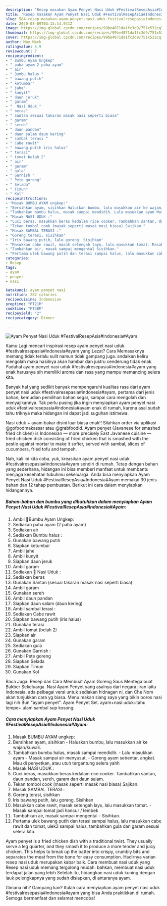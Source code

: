 ```yaml
---
description: "Resep masakan Ayam Penyet Nasi Uduk #FestivalResepAsia#Indonesia#Ayam | Resep Bumbu Ayam Penyet Nasi Uduk #FestivalResepAsia#Indonesia#Ayam Yang Enak Banget"
title: "Resep masakan Ayam Penyet Nasi Uduk #FestivalResepAsia#Indonesia#Ayam | Resep Bumbu Ayam Penyet Nasi Uduk #FestivalResepAsia#Indonesia#Ayam Yang Enak Banget"
slug: 584-resep-masakan-ayam-penyet-nasi-uduk-festivalresepasiaindonesiaayam-resep-bumbu-ayam-penyet-nasi-uduk-festivalresepasiaindonesiaayam-yang-enak-banget
date: 2020-08-09T03:13:14.941Z
image: https://img-global.cpcdn.com/recipes/99be4071da1fc3d9/751x532cq70/ayam-penyet-nasi-uduk-festivalresepasiaindonesiaayam-foto-resep-utama.jpg
thumbnail: https://img-global.cpcdn.com/recipes/99be4071da1fc3d9/751x532cq70/ayam-penyet-nasi-uduk-festivalresepasiaindonesiaayam-foto-resep-utama.jpg
cover: https://img-global.cpcdn.com/recipes/99be4071da1fc3d9/751x532cq70/ayam-penyet-nasi-uduk-festivalresepasiaindonesiaayam-foto-resep-utama.jpg
author: May Mack
ratingvalue: 4.9
reviewcount: 7
recipeingredient:
- " Bumbu Ayam Ungkep"
- " paha ayam 2 paha ayam"
- " air"
- " Bumbu halus "
- " bawang putih"
- " ketumbar"
- " jahe"
- " kunyit"
- " daun jeruk"
- " garam"
- "  Nasi Uduk "
- " beras"
- " Santan sesuai takaran masak nasi seperti biasa"
- " garam"
- " sereh"
- " daun pandan"
- " daun salam daun kering"
- " sambal terasi "
- " Cabe rawit"
- " bawang putih iris halus"
- " terasi"
- " tomat belah 2"
- " air"
- " garam"
- " gula"
- " Garnish "
- " Pete goreng"
- " Selada"
- " Timun"
- " Kol"
recipeinstructions:
- "Masak BUMBU AYAM ungkep:"
- "Bersihkan ayam, sisihkan Haluskan bumbu, lalu masukkan air ke wajan/kuwali."
- "Tambahkan bumbu halus, masak sampai mendidih. Lalu masukkan ayam Masak sampai air menyusut. Goreng ayam sebentar, angkat. Mau di penyetkan, atau utuh tergantung selera yahh"
- "Masak NASI UDUK :"
- "Cuci beras, masukkan beras kedalam rice cooker. Tambahkan santan, daun pandan, sereh, garam dan daun salam."
- "Tekan tombol cook (masak seperti masak nasi biasa) Sajikan."
- "Masak SAMBAL TERASI :"
- "Goreng terasi, sisihkan"
- "Iris bawang putih, lalu goreng. Sisihkan"
- "Masukkan cabe rawit, masak setengah layu, lalu masukkan tomat. Masak sampai tomat jadi hancur / lembek"
- "Tambahkan air, masak sampai mengental Sisihkan."
- "Pertama ulek bawang putih dan terasi sampai halus, lalu masukkan cabe rawit dan tomat, ulek2 sampai halus, tambahkan gula dan garam sesuai selera kita."
categories:
- Resep
tags:
- ayam
- penyet
- nasi

katakunci: ayam penyet nasi 
nutrition: 282 calories
recipecuisine: Indonesian
preptime: "PT21M"
cooktime: "PT38M"
recipeyield: "2"
recipecategory: Dinner

---
```



![Ayam Penyet Nasi Uduk #FestivalResepAsia#Indonesia#Ayam](https://img-global.cpcdn.com/recipes/99be4071da1fc3d9/751x532cq70/ayam-penyet-nasi-uduk-festivalresepasiaindonesiaayam-foto-resep-utama.jpg)

Kamu Lagi mencari inspirasi resep ayam penyet nasi uduk #festivalresepasia#indonesia#ayam yang Lezat? Cara Memasaknya memang tidak terlalu sulit namun tidak gampang juga. andaikan keliru mengolah maka hasilnya akan hambar dan justru cenderung tidak enak. Padahal ayam penyet nasi uduk #festivalresepasia#indonesia#ayam yang enak harusnya sih memiliki aroma dan rasa yang mampu memancing selera kita.

Banyak hal yang sedikit banyak mempengaruhi kualitas rasa dari ayam penyet nasi uduk #festivalresepasia#indonesia#ayam, pertama dari jenis bahan, kemudian pemilihan bahan segar, sampai cara mengolah dan menyajikannya. Tak perlu pusing jika ingin menyiapkan ayam penyet nasi uduk #festivalresepasia#indonesia#ayam enak di rumah, karena asal sudah tahu triknya maka hidangan ini dapat jadi suguhan istimewa.

Nasi uduk + ayam bakar disini luar biasa enak!! Silahkan order via aplikasi @gofoodmakassar atau @grabfoodid. Ayam penyet (Javanese for smashed fried chicken) is Indonesian — more precisely East Javanese cuisine — fried chicken dish consisting of fried chicken that is smashed with the pestle against mortar to make it softer, served with sambal, slices of cucumbers, fried tofu and tempeh.


Nah, kali ini kita coba, yuk, kreasikan ayam penyet nasi uduk #festivalresepasia#indonesia#ayam sendiri di rumah. Tetap dengan bahan yang sederhana, hidangan ini bisa memberi manfaat untuk membantu menjaga kesehatan tubuhmu sekeluarga. Anda bisa menyiapkan Ayam Penyet Nasi Uduk #FestivalResepAsia#Indonesia#Ayam memakai 30 jenis bahan dan 12 tahap pembuatan. Berikut ini cara dalam menyiapkan hidangannya.

<!--inarticleads1-->

##### Bahan-bahan dan bumbu yang dibutuhkan dalam menyiapkan Ayam Penyet Nasi Uduk #FestivalResepAsia#Indonesia#Ayam:

1. Ambil  🐓Bumbu Ayam Ungkep:
1. Sediakan  paha ayam (2 paha ayam)
1. Sediakan  air
1. Sediakan  Bumbu halus :
1. Gunakan  bawang putih
1. Siapkan  ketumbar
1. Ambil  jahe
1. Ambil  kunyit
1. Siapkan  daun jeruk
1. Ambil  garam
1. Sediakan  🍚 Nasi Uduk :
1. Sediakan  beras
1. Gunakan  Santan (sesuai takaran masak nasi seperti biasa)
1. Ambil  garam
1. Gunakan  sereh
1. Ambil  daun pandan
1. Siapkan  daun salam (daun kering)
1. Ambil  sambal terasi :
1. Sediakan  Cabe rawit
1. Siapkan  bawang putih (iris halus)
1. Gunakan  terasi
1. Ambil  tomat (belah 2)
1. Siapkan  air
1. Gunakan  garam
1. Sediakan  gula
1. Gunakan  Garnish :
1. Ambil  Pete goreng
1. Siapkan  Selada
1. Siapkan  Timun
1. Gunakan  Kol


Baca Juga: Resep dan Cara Membuat Ayam Goreng Saus Mentega buat Bukber Sekeluarga. Nasi Ayam Penyet yang asalnya dari negara jiran iaitu Indonesia, ada pelbagai versi untuk sediakan hidnagan ni, dan Che Nom akan tunjukkan cara yg biasa. Menu makan siang saya yang bikin boros nasi lagi nih Bun &#34;ayam penyet&#34;. Ayam Penyet Set. ayam+nasi uduk+tahu tempe+ ulam sambal sup kosong. 

<!--inarticleads2-->

##### Cara menyiapkan Ayam Penyet Nasi Uduk #FestivalResepAsia#Indonesia#Ayam:

1. Masak BUMBU AYAM ungkep:
1. Bersihkan ayam, sisihkan - Haluskan bumbu, lalu masukkan air ke wajan/kuwali.
1. Tambahkan bumbu halus, masak sampai mendidih. - Lalu masukkan ayam - Masak sampai air menyusut. - Goreng ayam sebentar, angkat. Mau di penyetkan, atau utuh tergantung selera yahh
1. Masak NASI UDUK :
1. Cuci beras, masukkan beras kedalam rice cooker. Tambahkan santan, daun pandan, sereh, garam dan daun salam.
1. Tekan tombol cook (masak seperti masak nasi biasa) Sajikan.
1. Masak SAMBAL TERASI :
1. Goreng terasi, sisihkan
1. Iris bawang putih, lalu goreng. Sisihkan
1. Masukkan cabe rawit, masak setengah layu, lalu masukkan tomat. - Masak sampai tomat jadi hancur / lembek
1. Tambahkan air, masak sampai mengental - Sisihkan.
1. Pertama ulek bawang putih dan terasi sampai halus, lalu masukkan cabe rawit dan tomat, ulek2 sampai halus, tambahkan gula dan garam sesuai selera kita.


Ayam penyet is a fried chicken dish with a traditional twist. They usually serve a leg quarter, and they smash it to produce a more tender and juicy chicken. This helps to break up the batter into crispy, crumbly bits and separates the meat from the bone for easy consumption. Hadirnya varian resep nasi uduk merupakan kabar baik. Cara membuat nasi uduk yang Resep nasi uduk memang tergolong mudah. bahkan, membuat nasi uduk terdapat jalan yang lebih Setelah itu, hidangkan nasi uduk kuning dengan lauk pelengkapnya yang sudah disiapkan, di antaranya ayam. 

Gimana nih? Gampang kan? Itulah cara menyiapkan ayam penyet nasi uduk #festivalresepasia#indonesia#ayam yang bisa Anda praktikkan di rumah. Semoga bermanfaat dan selamat mencoba!

